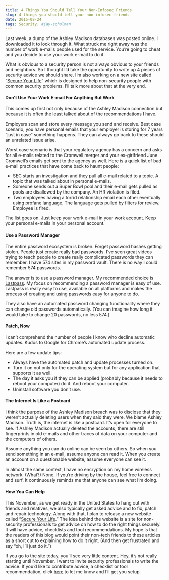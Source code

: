```yaml
---
title: 4 Things You Should Tell Your Non-Infosec Friends
slug: 4-things-you-should-tell-your-non-infosec-friends
date: 2015-08-24
tags: Security, #jay-schulman
---
```


Last week, a dump of the Ashley Madison databases was posted online. I downloaded it to look through it. What struck me right away was the number of work e-mails people used for the service. You’re going to cheat and you decide to use your work e-mail to do it.

What is obvious to a security person is not always obvious to your friends and neighbors. So I thought I’d take the opportunity to write up 4 pieces of security advice we should share. I’m also working on a new site called “[Secure Your Life](http://www.secureyourlife.org)” which is designed to help non-security people with common security problems. I’ll talk more about that at the very end.

#### Don’t Use Your Work E-mail For Anything But Work

This comes up first not only because of the Ashley Madison connection but because it is often the least talked about of the recommendations I have.

Employers scan and store every message you send and receive. Best case scenario, you have personal emails that your employer is storing for 7 years “just in case” something happens. They can always go back to these should an unrelated issue arise.

Worst case scenario is that your regulatory agency has a concern and asks for all e-mails related to the Cromwell merger and your ex-girlfriend June Cromwell’s emails get sent to the agency as well. Here is a quick list of bad e-mail practices that have come back to haunt people:

- SEC starts an investigation and they pull all e-mail related to a topic. A topic that was talked about in personal e-mails.
- Someone sends out a Super Bowl pool and their e-mail gets pulled as pools are disallowed by the company. An HR violation is filed.
- Two employees having a torrid relationship email each other eventually using profane language. The language gets pulled by filters for review. Employee is fired.

The list goes on. Just keep your work e-mail in your work account. Keep your personal e-mails in your personal account.

#### Use a Password Manager

The entire password ecosystem is broken. Forget password hashes getting stolen. People just create really bad passwords. I’ve seen great videos trying to teach people to create really complicated passwords they can remember. I have 574 sites in my password vault. There is no way I could remember 574 passwords.

The answer is to use a password manager. My recommended choice is [Lastpass](http://www.lastpass.com). My focus on recommending a password manager is easy of use. Lastpass is really easy to use, available on all platforms and makes the process of creating and using passwords easy for anyone to do.

They also have an automated password changing functionality where they can change old passwords automatically. (You can imagine how long it would take to change 20 passwords, no less 574.)

#### Patch, Now

I can’t comprehend the number of people I know who decline automatic updates. Kudos to Google for Chrome’s automated update process.

Here are a few update tips:

- Always have the automated patch and update processes turned on.
- Turn it on not only for the operating system but for any application that supports it as well.
- The day it asks you if they can be applied (probably because it needs to reboot your computer) do it. And reboot your computer.
- Uninstall software you don’t use.

#### The Internet Is Like a Postcard

I think the purpose of the Ashley Madison breach was to disclose that they weren’t actually deleting users when they said they were. We blame Ashley Madison. Truth is, the internet is like a postcard. It’s open for everyone to see. If Ashley Madison actually deleted the accounts, there are still fingerprints in old e-mails and other traces of data on your computer and the computers of others.

Assume anything you can do online can be seen by others. So when you send something in an e-mail, assume anyone can read it. When you create an account on a questionable website, assume everyone can see it.

In almost the same context, I have no encryption on my home wireless network. (What?) None. If you’re driving by the house, feel free to connect and surf. It continuously reminds me that anyone can see what I’m doing.

#### How You Can Help

This November, as we get ready in the United States to hang out with friends and relatives, we also typically get asked advice and to fix, patch and repair technology. Along with that, I plan to release a new website called “[Secure Your Life](http://www.secureyourlife.org).” The idea behind the website is a site for non-security professionals to get advice on how to do the right things securely. It will have advice, checklists and tool recommendations. My hope is that the readers of this blog would point their non-tech friends to these articles as a short cut to explaining how to do it right. (And then get frustrated and say “oh, I’ll just do it.”)

If you go to the site today, you’ll see very little content. Hey, it’s not really starting until November. I want to invite security professionals to write the advice. If you’d like to contribute advice, a checklist or tool recommendation, click [here](http://goo.gl/forms/F4KEW93fND) to let me know and I’ll get you setup.
